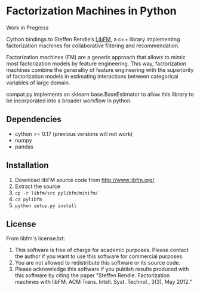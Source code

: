 # Factorization Machines in Python

Work in Progress

Cython bindings to Steffen Rendle’s [LibFM](http://www.libfm.org/), a c++ library implementing factorization machines for collaborative filtering and recommendation.

Factorization machines (FM) are a generic approach that allows to mimic most factorization models by feature engineering. This way, factorization machines combine the generality of feature engineering with the superiority of factorization models in estimating interactions between categorical variables of large domain.

compat.py implements an sklearn base.BaseEstimator to allow this library to be incorporated into a broader workflow in python.

## Dependencies
* cython >= 0.17 (previous versions will not work)
* numpy
* pandas

## Installation
1. Download libFM source code from http://www.libfm.org/
2. Extract the source
3. ```cp -r libfm/src pylibfm/minifm/```
4. ```cd pylibfm``` 
5. ```python setup.py install``` 

## License
From libfm's license.txt:
1. This software is free of charge for academic purposes. Please contact the author if you want to use this software for commercial purposes.
2. You are not allowed to redistribute this software or its source code.
3. Please acknowledge this software if you publish results produced with this software by citing the paper "Steffen Rendle. Factorization machines with libFM. ACM Trans. Intell. Syst. Technol., 3(3), May 2012." 